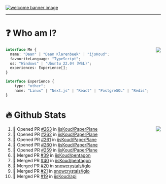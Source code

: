 <h1 align="center" style="display:none;"></h1>

<a href="https://ijskoud.dev/"><img src="https://cdn.ijskoud.dev/files/IIcds5oPKl.png" alt="welcome banner image" /></a>

---

# ❓ Who am I?

<img align="right" src="http://gh-stats.ijskoud.dev/api/top-langs?username=ijsKoud&cache_seconds=1800&layout=compact&hide_border=true&hide_rank=true&show_icons=true&theme=dark&title_color=ffffff&hide_border=true&locale=en" />

```typescript
interface Me {
  name: "Daan" | "Daan Klarenbeek" | "ijsKoud";
  favouriteLanguage: "TypeScript";
  os: "Windows" | "Ubuntu 22.04 (WSL)";
  experiences: Experience[];
}

interface Experience {
    type: "other";
    name: "Linux" | "Next.js" | "React" | "PostgreSQL" | "Redis";
}
```

# 🔥 Github Stats

<img align="right" src="http://gh-stats.ijskoud.dev/api? username=ijsKoud&cache_seconds=1800&hide_border=true&hide_rank=true&show_icons=true&theme=dark&title_color=ffffff&hide_border=true&locale=en">

<!--START_SECTION:activity-->
1. 💪 Opened PR [#263](https://github.com/ijsKoud/PaperPlane/pull/263) in [ijsKoud/PaperPlane](https://github.com/ijsKoud/PaperPlane)
2. 💪 Opened PR [#262](https://github.com/ijsKoud/PaperPlane/pull/262) in [ijsKoud/PaperPlane](https://github.com/ijsKoud/PaperPlane)
3. 💪 Opened PR [#261](https://github.com/ijsKoud/PaperPlane/pull/261) in [ijsKoud/PaperPlane](https://github.com/ijsKoud/PaperPlane)
4. 💪 Opened PR [#260](https://github.com/ijsKoud/PaperPlane/pull/260) in [ijsKoud/PaperPlane](https://github.com/ijsKoud/PaperPlane)
5. 💪 Opened PR [#259](https://github.com/ijsKoud/PaperPlane/pull/259) in [ijsKoud/PaperPlane](https://github.com/ijsKoud/PaperPlane)
6. 🎉 Merged PR [#39](https://github.com/ijsKoud/pentagon/pull/39) in [ijsKoud/pentagon](https://github.com/ijsKoud/pentagon)
7. 🎉 Merged PR [#40](https://github.com/ijsKoud/pentagon/pull/40) in [ijsKoud/pentagon](https://github.com/ijsKoud/pentagon)
8. 🎉 Merged PR [#20](https://github.com/snowcrystals/iglo/pull/20) in [snowcrystals/iglo](https://github.com/snowcrystals/iglo)
9. 🎉 Merged PR [#21](https://github.com/snowcrystals/iglo/pull/21) in [snowcrystals/iglo](https://github.com/snowcrystals/iglo)
10. 🎉 Merged PR [#19](https://github.com/ijsKoud/api/pull/19) in [ijsKoud/api](https://github.com/ijsKoud/api)
<!--END_SECTION:activity-->

<h1 align="center" style="display:none;"></h1>
